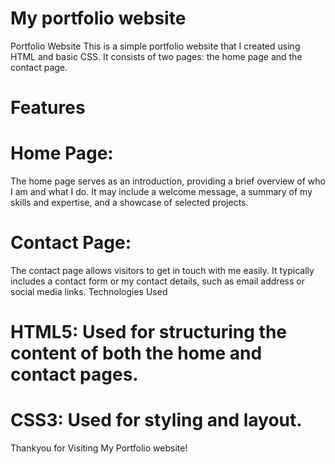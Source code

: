 # My portfolio website
Portfolio Website
This is a simple portfolio website that I created using HTML and basic CSS. It consists of two pages: the home page and the contact page.

# Features
# Home Page:
The home page serves as an introduction, providing a brief overview of who I am and what I do. It may include a welcome message, a summary of my skills and expertise, and a showcase of selected projects.
# Contact Page:
The contact page allows visitors to get in touch with me easily. It typically includes a contact form or my contact details, such as email address or social media links.
Technologies Used
# HTML5: Used for structuring the content of both the home and contact pages.
# CSS3: Used for styling and layout.
Thankyou for Visiting My Portfolio website!
